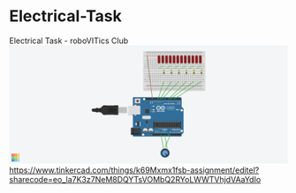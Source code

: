 # Electrical-Task
Electrical Task - roboVITics Club
![Circuit Image](https://github.com/subhodeep-dey/Electrical-Task/blob/main/Assignment%20gif.png)
https://www.tinkercad.com/things/k69Mxmx1fsb-assignment/editel?sharecode=eo_la7K3z7NeM8DQYTsVOMbQ2RYoLWWTVhjdVAaYdIo
